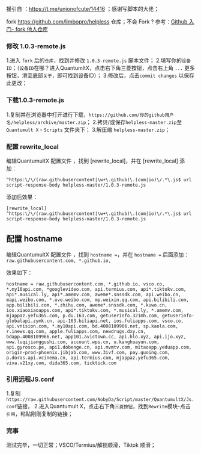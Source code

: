 援引自 ：https://t.me/unionofcute/14416 ；感谢写脚本的大佬；

fork https://github.com/limbopro/helpless 仓库；不会 Fork ? 参考：[Github 入门- fork 他人仓库](https://limbopro.xyz/archives/3856.html#fork他人仓库)


### 修改 1.0.3-remote.js

1.进入 `fork` 后的`仓库`，找到并修改 `1.0.3-remote.js` 脚本文件；
2.填写你的`设备ID`；（`设备ID`在哪？进入QuantumltX，点击右下角三菱按钮，点击右上角 `...` 更多按钮，滑至底部`关于`，即可找到设备ID）；
3.修改后，点击`commit changes` 以保存此更改；



### 下载1.0.3-remote.js

1.复制并在浏览器中打开进行下载，`https://github.com/你的github用户名/helpless/archive/master.zip`；
2.拷贝/或保存`helpless-master.zip`至`Quantumult X` - `Scripts` 文件夹下；
3.解压缩 `helpless-master.zip`；



### 配置 rewrite_local

编辑QuantumultX 配置文件 ，找到 [rewrite_local]，并在 [rewrite_local] 添加：

```
^https:\/\/(raw.githubusercontent|\w+\.github)\.(com|io)\/.*\.js$ url script-response-body helpless-master/1.0.3-remote.js
```

添加后效果：

```
[rewrite_local]
^https:\/\/(raw.githubusercontent|\w+\.github)\.(com|io)\/.*\.js$ url script-response-body helpless-master/1.0.3-remote.js
```



## 配置 hostname

编辑QuantumultX 配置文件 ，找到 `hostname =`，并在 `hostname =` 后面添加：`raw.githubusercontent.com, *.github.io,`

效果如下：

```
hostname = raw.githubusercontent.com, *.github.io, vsco.co, *.my10api.com, *googlevideo.com, api.termius.com, api*.tiktokv.com, api*.musical.ly, api*.amemv.com, aweme*.snssdk.com, api.weibo.cn, mapi.weibo.com, *.uve.weibo.com, mp.weixin.qq.com, api.bilibili.com, app.bilibili.com, *.zhihu.com, aweme*.snssdk.com, *.kuwo.cn, ios.xiaoxiaoapps.com, api*.tiktokv.com, *.musical.ly, *.amemv.com, mjappaz.yefu365.com, p.du.163.com, getuserinfo.321mh.com, getuserinfo-globalapi.zymk.cn, api-163.biliapi.net, ios.fuliapps.com, vsco.co, api.vnision.com, *.my10api.com, bd.4008109966.net, sp.kaola.com, r.inews.qq.com, apple.fuliapps.com, newdrugs.dxy.cn, bdapp.4008109966.net, app101.avictown.cc, api.hlo.xyz, api.ijo.xyz, www.luqijianggushi.com, account.wps.cn, u.kanghuayun.com, api.gyrosco.pe, api1.dobenge.cn, api.mvmtv.com, mitaoapp.yeduapp.com, origin-prod-phoenix.jibjab.com, www.3ivf.com, pay.guoing.com, p.doras.api.vcinema.cn, api.termius.com, mjappaz.yefu365.com, viva.v21xy.com, dida365.com, ticktick.com
```



### 引用远程JS.conf

1.复制`https://raw.githubusercontent.com/NobyDa/Script/master/QuantumultX/Js.conf`链接，
2.进入Quantumult X，点击右下角`三菱按钮`，找到`Rewrite`模块-点击` 引用`，粘贴刚刚复制的链接；



### 完事

测试完毕，一切正常；VSCO/Termius/解锁顺滑，Tiktok 顺滑；

